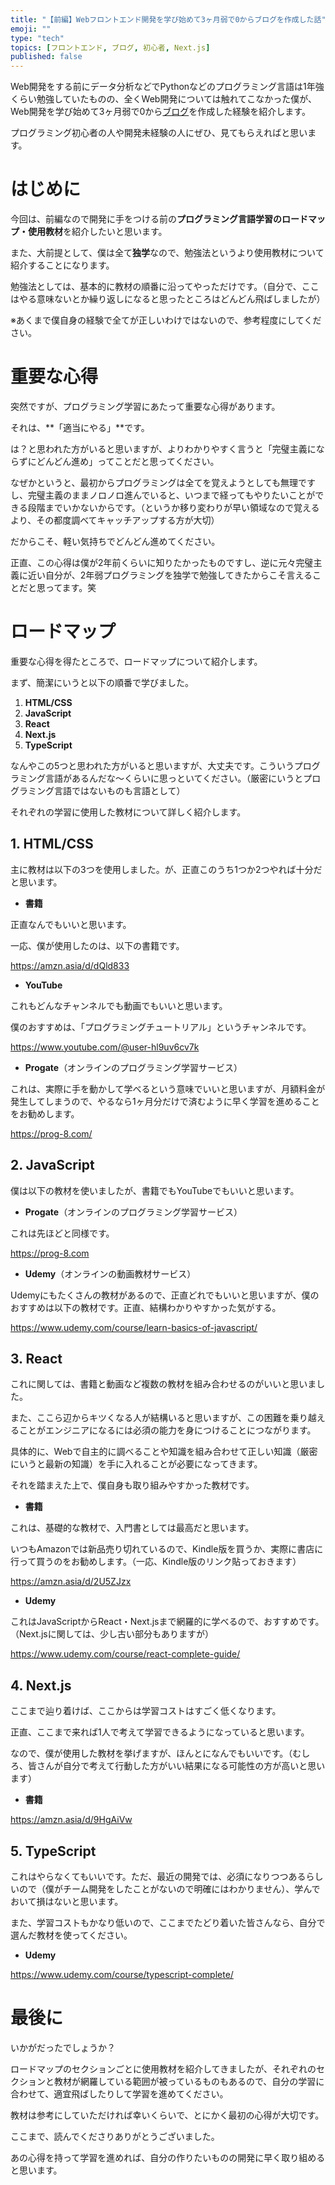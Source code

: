 ```yaml
---
title: "【前編】Webフロントエンド開発を学び始めて3ヶ月弱で0からブログを作成した話"
emoji: ""
type: "tech"
topics: [フロントエンド, ブログ, 初心者, Next.js]
published: false
---
```

Web開発をする前にデータ分析などでPythonなどのプログラミング言語は1年強くらい勉強していたものの、全くWeb開発については触れてこなかった僕が、Web開発を学び始めて3ヶ月弱で0から[ブログ](https://ribrary.uk)を作成した経験を紹介します。

プログラミング初心者の人や開発未経験の人にぜひ、見てもらえればと思います。

# はじめに

今回は、前編なので開発に手をつける前の**プログラミング言語学習のロードマップ・使用教材**を紹介したいと思います。

また、大前提として、僕は全て**独学**なので、勉強法というより使用教材について紹介することになります。

勉強法としては、基本的に教材の順番に沿ってやっただけです。（自分で、ここはやる意味ないとか繰り返しになると思ったところはどんどん飛ばしましたが）

※あくまで僕自身の経験で全てが正しいわけではないので、参考程度にしてください。

# 重要な心得

突然ですが、プログラミング学習にあたって重要な心得があります。

それは、**「適当にやる」**です。

は？と思われた方がいると思いますが、よりわかりやすく言うと「完璧主義にならずにどんどん進め」ってことだと思ってください。

なぜかというと、最初からプログラミングは全てを覚えようとしても無理ですし、完璧主義のままノロノロ進んでいると、いつまで経ってもやりたいことができる段階までいかないからです。（というか移り変わりが早い領域なので覚えるより、その都度調べてキャッチアップする方が大切）

だからこそ、軽い気持ちでどんどん進めてください。

正直、この心得は僕が2年前くらいに知りたかったものですし、逆に元々完璧主義に近い自分が、2年弱プログラミングを独学で勉強してきたからこそ言えることだと思ってます。笑

# ロードマップ

重要な心得を得たところで、ロードマップについて紹介します。

まず、簡潔にいうと以下の順番で学びました。

1. **HTML/CSS**
2. **JavaScript**
3. **React**
4. **Next.js**
5. **TypeScript**

なんやこの5つと思われた方がいると思いますが、大丈夫です。こういうプログラミング言語があるんだな〜くらいに思っといてください。（厳密にいうとプログラミング言語ではないものも言語として）

それぞれの学習に使用した教材について詳しく紹介します。

## 1. HTML/CSS

主に教材は以下の3つを使用しました。が、正直このうち1つか2つやれば十分だと思います。

- **書籍**

正直なんでもいいと思います。

一応、僕が使用したのは、以下の書籍です。

https://amzn.asia/d/dQld833

- **YouTube**

これもどんなチャンネルでも動画でもいいと思います。

僕のおすすめは、「プログラミングチュートリアル」というチャンネルです。

https://www.youtube.com/@user-hl9uv6cv7k

- **Progate**（オンラインのプログラミング学習サービス）

これは、実際に手を動かして学べるという意味でいいと思いますが、月額料金が発生してしまうので、やるなら1ヶ月分だけで済むように早く学習を進めることをお勧めします。

https://prog-8.com/

## 2. JavaScript

僕は以下の教材を使いましたが、書籍でもYouTubeでもいいと思います。

- **Progate**（オンラインのプログラミング学習サービス）

これは先ほどと同様です。

https://prog-8.com

- **Udemy**（オンラインの動画教材サービス）

Udemyにもたくさんの教材があるので、正直どれでもいいと思いますが、僕のおすすめは以下の教材です。正直、結構わかりやすかった気がする。

https://www.udemy.com/course/learn-basics-of-javascript/

## 3. React

これに関しては、書籍と動画など複数の教材を組み合わせるのがいいと思いました。

また、ここら辺からキツくなる人が結構いると思いますが、この困難を乗り越えることがエンジニアになるには必須の能力を身につけることにつながります。

具体的に、Webで自主的に調べることや知識を組み合わせて正しい知識（厳密にいうと最新の知識）を手に入れることが必要になってきます。

それを踏まえた上で、僕自身も取り組みやすかった教材です。

- **書籍**

これは、基礎的な教材で、入門書としては最高だと思います。

いつもAmazonでは新品売り切れているので、Kindle版を買うか、実際に書店に行って買うのをお勧めします。（一応、Kindle版のリンク貼っておきます）

https://amzn.asia/d/2U5ZJzx

- **Udemy**

これはJavaScriptからReact・Next.jsまで網羅的に学べるので、おすすめです。（Next.jsに関しては、少し古い部分もありますが）

https://www.udemy.com/course/react-complete-guide/

## 4. Next.js

ここまで辿り着けば、ここからは学習コストはすごく低くなります。

正直、ここまで来れば1人で考えて学習できるようになっていると思います。

なので、僕が使用した教材を挙げますが、ほんとになんでもいいです。（むしろ、皆さんが自分で考えて行動した方がいい結果になる可能性の方が高いと思います）

- **書籍**

https://amzn.asia/d/9HgAiVw

## 5. TypeScript

これはやらなくてもいいです。ただ、最近の開発では、必須になりつつあるらしいので（僕がチーム開発をしたことがないので明確にはわかりません）、学んでおいて損はないと思います。

また、学習コストもかなり低いので、ここまでたどり着いた皆さんなら、自分で選んだ教材を使ってください。

- **Udemy**

https://www.udemy.com/course/typescript-complete/

# 最後に

いかがだったでしょうか？

ロードマップのセクションごとに使用教材を紹介してきましたが、それぞれのセクションと教材が網羅している範囲が被っているものもあるので、自分の学習に合わせて、適宜飛ばしたりして学習を進めてください。

教材は参考にしていただければ幸いくらいで、とにかく最初の心得が大切です。

ここまで、読んでくださりありがとうございました。

あの心得を持って学習を進めれば、自分の作りたいものの開発に早く取り組めると思います。